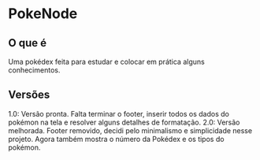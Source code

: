 # PokeNode

## O que é
Uma pokédex feita para estudar e colocar em prática alguns conhecimentos.

## Versões

1.0: Versão pronta. Falta terminar o footer, inserir todos os dados do pokémon na tela e resolver alguns detalhes de formatação.
2.0: Versão melhorada. Footer removido, decidi pelo minimalismo e simplicidade nesse projeto. Agora também mostra o número da Pokédex e os tipos do pokémon.
